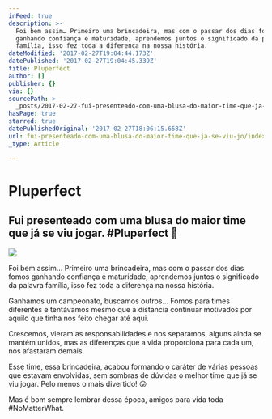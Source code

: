 ```yaml
---
inFeed: true
description: >-
  Foi bem assim… Primeiro uma brincadeira, mas com o passar dos dias fomos
  ganhando confiança e maturidade, aprendemos juntos o significado da palavra
  família, isso fez toda a diferença na nossa história.
dateModified: '2017-02-27T19:04:44.173Z'
datePublished: '2017-02-27T19:04:45.339Z'
title: Pluperfect
author: []
publisher: {}
via: {}
sourcePath: >-
  _posts/2017-02-27-fui-presenteado-com-uma-blusa-do-maior-time-que-ja-se-viu-jo.md
hasPage: true
starred: true
datePublishedOriginal: '2017-02-27T18:06:15.658Z'
url: fui-presenteado-com-uma-blusa-do-maior-time-que-ja-se-viu-jo/index.html
_type: Article

---
```

# Pluperfect

## Fui presenteado com uma blusa do maior time que já se viu jogar. \#Pluperfect 🏀
![](https://s3-us-west-2.amazonaws.com/the-grid-img/p/809188cc5c343c8db9f8298c53d3c08923c16be9.jpg)

Foi bem assim... Primeiro uma brincadeira, mas com o passar dos dias fomos ganhando confiança e maturidade, aprendemos juntos o significado da palavra família, isso fez toda a diferença na nossa história.

Ganhamos um campeonato, buscamos outros... Fomos para times diferentes e tentávamos mesmo que a distancia continuar motivados por aquilo que tinha nos feito chegar até aqui.

Crescemos, vieram as responsabilidades e nos separamos, alguns ainda se mantém unidos, mas as diferenças que a vida proporciona para cada um, nos afastaram demais.

Esse time, essa brincadeira, acabou formando o caráter de várias pessoas que estavam envolvidas, sem sombras de dúvidas o melhor time que já se viu jogar. Pelo menos o mais divertido! 😜

Mas é bom sempre lembrar dessa época, amigos para vida toda \#NoMatterWhat.